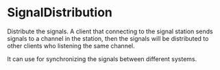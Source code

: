 SignalDistribution
==================

Distribute the signals. 
A client that connecting to the signal station sends signals to a channel in the station, 
then the signals will be distributed to other clients who listening the same channel.

It can use for synchronizing the signals between different systems.
